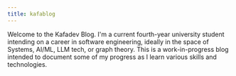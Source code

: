 ```yaml
---
title: kafablog
---
```


Welcome to the Kafadev Blog. I'm a current fourth-year university student intending on a career in software engineering, ideally in the space of Systems, AI/ML, LLM tech, or graph theory. This is a work-in-progress blog intended to document some of my progress as I learn various skills and technologies. 
